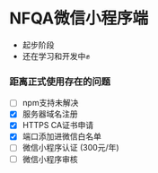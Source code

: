 # NFQA微信小程序端
- 起步阶段
- 还在学习和开发中✊



### **距离正式使用存在的问题**

- [ ] npm支持未解决
- [x] 服务器域名注册
- [x] HTTPS CA证书申请
- [x] 端口添加进微信白名单
- [ ] 微信小程序认证 (300元/年)
- [ ] 微信小程序审核
